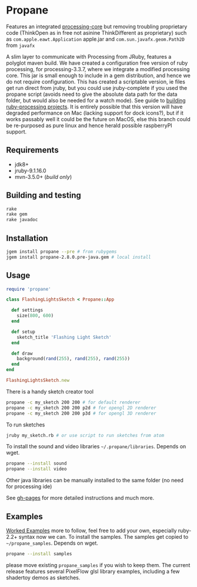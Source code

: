 # Propane
Features an integrated [processing-core][processing-core] but removing troubling proprietary code (ThinkOpen as in free not asinine ThinkDifferent as proprietary) such as `com.apple.eawt.Application` apple.jar and `com.sun.javafx.geom.Path2D` from `javafx`


A slim layer to communicate with Processing from JRuby, features a polyglot maven build. We have created a configuration free version of ruby processing, for processing-3.3.7, where we integrate a modified processing core. This jar is small enough to include in a gem distribution, and hence we do not require configuration. This has created a scriptable version, ie files get run direct from jruby, but you could use jruby-complete if you used the propane script (avoids need to give the absolute data path for the data folder, but would also be needed for a watch mode). See guide to [building ruby-processing projects][building]. It is entirely possible that this version will have degraded performance on Mac (lacking support for dock icons?), but if it works passably well it could be the future on MacOS, else this branch could be re-purposed as pure linux and hence herald possible raspberryPI support.

## Requirements

- jdk8+
- jruby-9.1.16.0
- mvn-3.5.0+ (_build only_)

## Building and testing

```bash
rake
rake gem
rake javadoc
```

## Installation
```bash
jgem install propane --pre # from rubygems
jgem install propane-2.8.0.pre-java.gem # local install

```

## Usage

``` ruby
require 'propane'

class FlashingLightsSketch < Propane::App

  def settings
    size(800, 600)
  end

  def setup
    sketch_title 'Flashing Light Sketch'
  end

  def draw
    background(rand(255), rand(255), rand(255))
  end
end

FlashingLightsSketch.new
```


There is a handy sketch creator tool
```bash
propane -c my_sketch 200 200 # for default renderer
propane -c my_sketch 200 200 p2d # for opengl 2D renderer
propane -c my_sketch 200 200 p3d # for opengl 3D renderer
```

To run sketches

```bash
jruby my_sketch.rb # or use script to run sketches from atom
```
To install the sound and video libraries `~/.propane/libraries`. Depends on wget.
```bash
propane --install sound
propane --install video
```
Other java libraries can be manually installed to the same folder (no need for processing ide)

See [gh-pages][gh-pages] for more detailed instructions and much more.

## Examples

[Worked Examples](https://github.com/ruby-processing/propane-examples) more to follow, feel free to add your own, especially ruby-2.2+ syntax now we can. To install the samples.  The samples get copied to `~/propane_samples`. Depends on wget.
```bash
propane --install samples
```
 please move existing `propane_samples` if you wish to keep them. The current release features several PixelFlow glsl library examples, including a few shadertoy demos as sketches.

[building]:http://ruby-processing.github.io/building/building/
[gh-pages]:https://ruby-processing.github.io/propane/
[processing-core]:https://github.com/ruby-processing/processing-core
